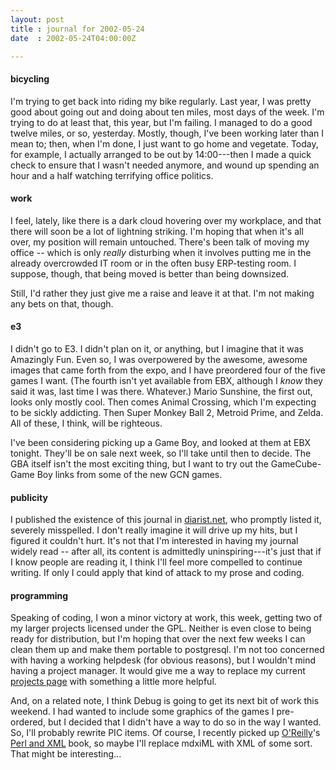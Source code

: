 ```yaml
---
layout: post
title : journal for 2002-05-24
date  : 2002-05-24T04:00:00Z

---
```

<h4>bicycling</h4>I'm trying to get back into riding my bike regularly.  Last year, I was pretty good about going out and doing about ten miles, most days of the week.  I'm trying to do at least that, this year, but I'm failing.  I managed to do a good twelve miles, or so, yesterday.  Mostly, though, I've been working later than I mean to;  then, when I'm done, I just want to go home and vegetate.  Today, for example, I actually arranged to be out by 14:00---then I made a quick check to ensure that I wasn't needed anymore, and wound up spending an hour and a half watching terrifying office politics.<h4>work</h4>I feel, lately, like there is a dark cloud hovering over my workplace, and that there will soon be a lot of lightning striking.  I'm hoping that when it's all over, my position will remain untouched.  There's been talk of moving my office -- which is only <em>really</em> disturbing when it involves putting me in the already overcrowded IT room or in the often busy ERP-testing room.  I suppose, though, that being moved is better than being downsized.

Still, I'd rather they just give me a raise and leave it at that.  I'm not making any bets on that, though.<h4>e3</h4>I didn't go to E3.  I didn't plan on it, or anything, but I imagine that it was Amazingly Fun.  Even so, I was overpowered by the awesome, awesome images that came forth from the expo, and I have preordered four of the five games I want. (The fourth isn't yet available from EBX, although I <em>know</em> they said it was, last time I was there.  Whatever.) Mario Sunshine, the first out, looks only mostly cool.  Then comes Animal Crossing, which I'm expecting to be sickly addicting.  Then Super Monkey Ball 2, Metroid Prime, and Zelda.  All of these, I think, will be righteous.  

I've been considering picking up a Game Boy, and looked at them at EBX tonight. They'll be on sale next week, so I'll take until then to decide.  The GBA itself isn't the most exciting thing, but I want to try out the GameCube-Game Boy links from some of the new GCN games.<h4>publicity</h4>I published the existence of this journal in <a href='http://www.diarist.net'>diarist.net</a>, who promptly listed it, severely misspelled.  I don't really imagine it will drive up my hits, but I figured it couldn't hurt.  It's not that I'm interested in having my journal widely read -- after all, its content is admittedly uninspiring---it's just that if I know people are reading it, I think I'll feel more compelled to continue writing. If only I could apply that kind of attack to my prose and coding.<h4>programming</h4>Speaking of coding, I won a minor victory at work, this week, getting two of my larger projects licensed under the GPL.  Neither is even close to being ready for distribution, but I'm hoping that over the next few weeks I can clean them up and make them portable to postgresql.  I'm not too concerned with having a working helpdesk (for obvious reasons), but I wouldn't mind having a project manager.  It would give me a way to replace my current <a href='/projects'>projects page</a> with something a little more helpful.

And, on a related note, I think Debug is going to get its next bit of work this weekend.  I had wanted to include some graphics of the games I pre-ordered, but I decided that I didn't have a way to do so in the way I wanted.  So, I'll probably rewrite PIC items.  Of course, I recently picked up <a href='http://www.ora.com'>O'Reilly</a>'s <a href='http://www.oreilly.com/catalog/perlxml/'>Perl and XML</a> book, so maybe I'll replace mdxiML with XML of some sort.  That might be interesting...

